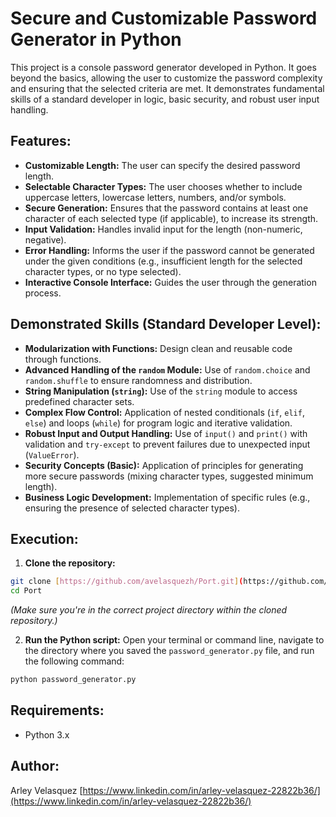 # Secure and Customizable Password Generator in Python

This project is a console password generator developed in Python. It goes beyond the basics, allowing the user to customize the password complexity and ensuring that the selected criteria are met. It demonstrates fundamental skills of a standard developer in logic, basic security, and robust user input handling.

## Features:

* **Customizable Length:** The user can specify the desired password length.
* **Selectable Character Types:** The user chooses whether to include uppercase letters, lowercase letters, numbers, and/or symbols.
* **Secure Generation:** Ensures that the password contains at least one character of each selected type (if applicable), to increase its strength.
* **Input Validation:** Handles invalid input for the length (non-numeric, negative).
* **Error Handling:** Informs the user if the password cannot be generated under the given conditions (e.g., insufficient length for the selected character types, or no type selected).
* **Interactive Console Interface:** Guides the user through the generation process.

## Demonstrated Skills (Standard Developer Level):

* **Modularization with Functions:** Design clean and reusable code through functions.
* **Advanced Handling of the `random` Module:** Use of `random.choice` and `random.shuffle` to ensure randomness and distribution.
* **String Manipulation (`string`):** Use of the `string` module to access predefined character sets.
* **Complex Flow Control:** Application of nested conditionals (`if`, `elif`, `else`) and loops (`while`) for program logic and iterative validation.
* **Robust Input and Output Handling:** Use of `input()` and `print()` with validation and `try-except` to prevent failures due to unexpected input (`ValueError`).
* **Security Concepts (Basic):** Application of principles for generating more secure passwords (mixing character types, suggested minimum length).
* **Business Logic Development:** Implementation of specific rules (e.g., ensuring the presence of selected character types).

## Execution:

1. **Clone the repository:**
```bash
git clone [https://github.com/avelasquezh/Port.git](https://github.com/avelasquezh/Port.git)
cd Port
```
*(Make sure you're in the correct project directory within the cloned repository.)*

2. **Run the Python script:**
Open your terminal or command line, navigate to the directory where you saved the `password_generator.py` file, and run the following command:
```bash
python password_generator.py
```

## Requirements:

* Python 3.x

## Author:

Arley Velasquez [https://www.linkedin.com/in/arley-velasquez-22822b36/](https://www.linkedin.com/in/arley-velasquez-22822b36/)
